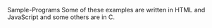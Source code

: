 Sample-Programs
Some of these examples are written in HTML and JavaScript and some others are in C.
